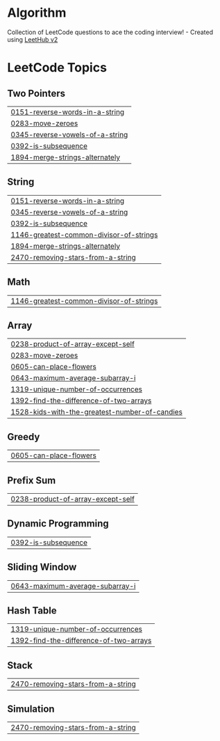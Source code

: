 # Algorithm
Collection of LeetCode questions to ace the coding interview! - Created using [LeetHub v2](https://github.com/arunbhardwaj/LeetHub-2.0)

<!---LeetCode Topics Start-->
# LeetCode Topics
## Two Pointers
|  |
| ------- |
| [0151-reverse-words-in-a-string](https://github.com/1eehaewon/Algorithm/tree/master/0151-reverse-words-in-a-string) |
| [0283-move-zeroes](https://github.com/1eehaewon/Algorithm/tree/master/0283-move-zeroes) |
| [0345-reverse-vowels-of-a-string](https://github.com/1eehaewon/Algorithm/tree/master/0345-reverse-vowels-of-a-string) |
| [0392-is-subsequence](https://github.com/1eehaewon/Algorithm/tree/master/0392-is-subsequence) |
| [1894-merge-strings-alternately](https://github.com/1eehaewon/Algorithm/tree/master/1894-merge-strings-alternately) |
## String
|  |
| ------- |
| [0151-reverse-words-in-a-string](https://github.com/1eehaewon/Algorithm/tree/master/0151-reverse-words-in-a-string) |
| [0345-reverse-vowels-of-a-string](https://github.com/1eehaewon/Algorithm/tree/master/0345-reverse-vowels-of-a-string) |
| [0392-is-subsequence](https://github.com/1eehaewon/Algorithm/tree/master/0392-is-subsequence) |
| [1146-greatest-common-divisor-of-strings](https://github.com/1eehaewon/Algorithm/tree/master/1146-greatest-common-divisor-of-strings) |
| [1894-merge-strings-alternately](https://github.com/1eehaewon/Algorithm/tree/master/1894-merge-strings-alternately) |
| [2470-removing-stars-from-a-string](https://github.com/1eehaewon/Algorithm/tree/master/2470-removing-stars-from-a-string) |
## Math
|  |
| ------- |
| [1146-greatest-common-divisor-of-strings](https://github.com/1eehaewon/Algorithm/tree/master/1146-greatest-common-divisor-of-strings) |
## Array
|  |
| ------- |
| [0238-product-of-array-except-self](https://github.com/1eehaewon/Algorithm/tree/master/0238-product-of-array-except-self) |
| [0283-move-zeroes](https://github.com/1eehaewon/Algorithm/tree/master/0283-move-zeroes) |
| [0605-can-place-flowers](https://github.com/1eehaewon/Algorithm/tree/master/0605-can-place-flowers) |
| [0643-maximum-average-subarray-i](https://github.com/1eehaewon/Algorithm/tree/master/0643-maximum-average-subarray-i) |
| [1319-unique-number-of-occurrences](https://github.com/1eehaewon/Algorithm/tree/master/1319-unique-number-of-occurrences) |
| [1392-find-the-difference-of-two-arrays](https://github.com/1eehaewon/Algorithm/tree/master/1392-find-the-difference-of-two-arrays) |
| [1528-kids-with-the-greatest-number-of-candies](https://github.com/1eehaewon/Algorithm/tree/master/1528-kids-with-the-greatest-number-of-candies) |
## Greedy
|  |
| ------- |
| [0605-can-place-flowers](https://github.com/1eehaewon/Algorithm/tree/master/0605-can-place-flowers) |
## Prefix Sum
|  |
| ------- |
| [0238-product-of-array-except-self](https://github.com/1eehaewon/Algorithm/tree/master/0238-product-of-array-except-self) |
## Dynamic Programming
|  |
| ------- |
| [0392-is-subsequence](https://github.com/1eehaewon/Algorithm/tree/master/0392-is-subsequence) |
## Sliding Window
|  |
| ------- |
| [0643-maximum-average-subarray-i](https://github.com/1eehaewon/Algorithm/tree/master/0643-maximum-average-subarray-i) |
## Hash Table
|  |
| ------- |
| [1319-unique-number-of-occurrences](https://github.com/1eehaewon/Algorithm/tree/master/1319-unique-number-of-occurrences) |
| [1392-find-the-difference-of-two-arrays](https://github.com/1eehaewon/Algorithm/tree/master/1392-find-the-difference-of-two-arrays) |
## Stack
|  |
| ------- |
| [2470-removing-stars-from-a-string](https://github.com/1eehaewon/Algorithm/tree/master/2470-removing-stars-from-a-string) |
## Simulation
|  |
| ------- |
| [2470-removing-stars-from-a-string](https://github.com/1eehaewon/Algorithm/tree/master/2470-removing-stars-from-a-string) |
<!---LeetCode Topics End-->